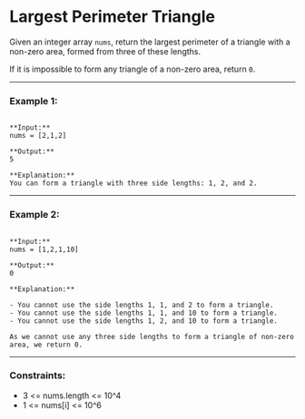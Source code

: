 # Largest Perimeter Triangle

Given an integer array `nums`, return the largest perimeter of a triangle with a non-zero area, formed from three of these lengths.

If it is impossible to form any triangle of a non-zero area, return `0`.

---

### Example 1:

```

**Input:**
nums = [2,1,2]

**Output:**
5

**Explanation:**
You can form a triangle with three side lengths: 1, 2, and 2.

```

---

### Example 2:

```

**Input:**
nums = [1,2,1,10]

**Output:**
0

**Explanation:**

- You cannot use the side lengths 1, 1, and 2 to form a triangle.
- You cannot use the side lengths 1, 1, and 10 to form a triangle.
- You cannot use the side lengths 1, 2, and 10 to form a triangle.

As we cannot use any three side lengths to form a triangle of non-zero area, we return 0.

```

---

### Constraints:

- 3 <= nums.length <= 10^4
- 1 <= nums[i] <= 10^6
